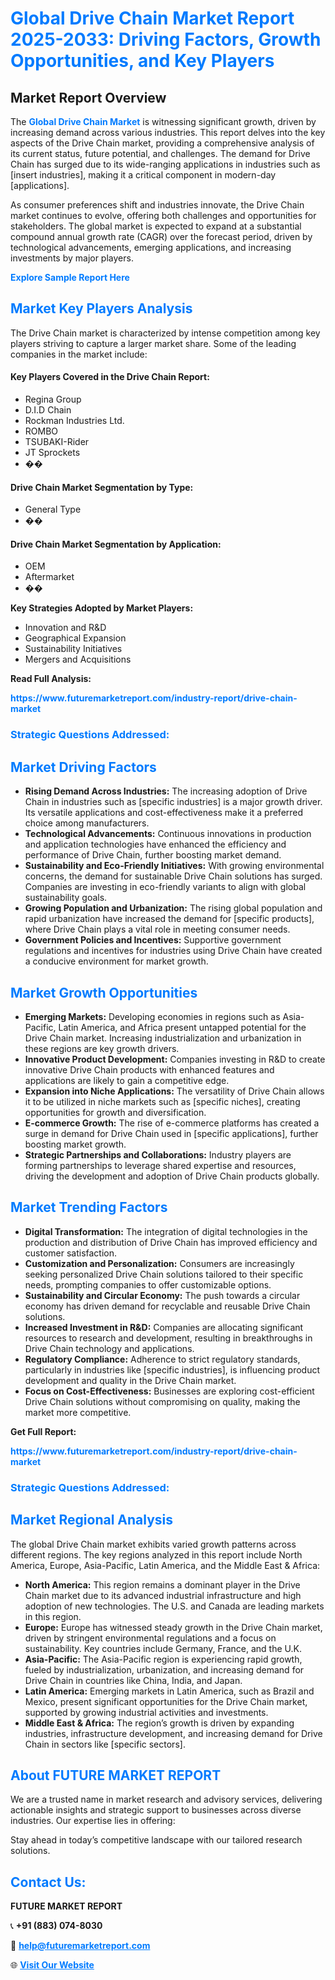 <h1 style="color: #007BFF;">Global Drive Chain Market Report 2025-2033: Driving Factors, Growth Opportunities, and Key Players</h1>

<section id="overview">
<h2>Market Report Overview</h2>
<p>The <a href="https://www.futuremarketreport.com/industry-report/drive-chain-market" style="color: #007BFF; text-decoration: none;"><strong>Global Drive Chain Market</strong></a> is witnessing significant growth, driven by increasing demand across various industries. This report delves into the key aspects of the Drive Chain market, providing a comprehensive analysis of its current status, future potential, and challenges. The demand for Drive Chain has surged due to its wide-ranging applications in industries such as [insert industries], making it a critical component in modern-day [applications].</p>
<p>As consumer preferences shift and industries innovate, the Drive Chain market continues to evolve, offering both challenges and opportunities for stakeholders. The global market is expected to expand at a substantial compound annual growth rate (CAGR) over the forecast period, driven by technological advancements, emerging applications, and increasing investments by major players.</p>
</section>

<section id="overview">
<p><a href="https://www.futuremarketreport.com/request-sample/reportId=113669" style="color: #007BFF; text-decoration: none;"><strong>Explore Sample Report Here</strong></a></p>
</section>

<section id="key-players">
<h2 style="color: #007BFF;">Market Key Players Analysis</h2>
<p>The Drive Chain market is characterized by intense competition among key players striving to capture a larger market share. Some of the leading companies in the market include:</p>
<h4>Key Players Covered in the Drive Chain Report:</h4>
<ul><li>Regina Group</li><li>D.I.D Chain</li><li>Rockman Industries Ltd.</li><li>ROMBO</li><li>TSUBAKI-Rider</li><li>JT Sprockets</li><li>��</li></ul>
<h4>Drive Chain Market Segmentation by Type:</h4>
<ul><li>General Type</li><li>��</li></ul>

<h4>Drive Chain Market Segmentation by Application:</h4>
<ul><li>OEM</li><li>Aftermarket</li><li>��</li></ul>
<p><strong>Key Strategies Adopted by Market Players:</strong></p>
<ul>
<li>Innovation and R&D</li>
<li>Geographical Expansion</li>
<li>Sustainability Initiatives</li>
<li>Mergers and Acquisitions</li>
</ul>
</section>

<section>
<p><strong>Read Full Analysis: </strong></p><a href="https://www.futuremarketreport.com/industry-report/drive-chain-market" style="color: #007BFF; text-decoration: none;"><strong>https://www.futuremarketreport.com/industry-report/drive-chain-market</strong></a>
<h3 style="color: #007BFF;">Strategic Questions Addressed:</h3>
</section>

<section id="driving-factors">
<h2 style="color: #007BFF;">Market Driving Factors</h2>
<ul>
<li><strong>Rising Demand Across Industries:</strong> The increasing adoption of Drive Chain in industries such as [specific industries] is a major growth driver. Its versatile applications and cost-effectiveness make it a preferred choice among manufacturers.</li>
<li><strong>Technological Advancements:</strong> Continuous innovations in production and application technologies have enhanced the efficiency and performance of Drive Chain, further boosting market demand.</li>
<li><strong>Sustainability and Eco-Friendly Initiatives:</strong> With growing environmental concerns, the demand for sustainable Drive Chain solutions has surged. Companies are investing in eco-friendly variants to align with global sustainability goals.</li>
<li><strong>Growing Population and Urbanization:</strong> The rising global population and rapid urbanization have increased the demand for [specific products], where Drive Chain plays a vital role in meeting consumer needs.</li>
<li><strong>Government Policies and Incentives:</strong> Supportive government regulations and incentives for industries using Drive Chain have created a conducive environment for market growth.</li>
</ul>
</section>

<section id="growth-opportunities">
<h2 style="color: #007BFF;">Market Growth Opportunities</h2>
<ul>
<li><strong>Emerging Markets:</strong> Developing economies in regions such as Asia-Pacific, Latin America, and Africa present untapped potential for the Drive Chain market. Increasing industrialization and urbanization in these regions are key growth drivers.</li>
<li><strong>Innovative Product Development:</strong> Companies investing in R&D to create innovative Drive Chain products with enhanced features and applications are likely to gain a competitive edge.</li>
<li><strong>Expansion into Niche Applications:</strong> The versatility of Drive Chain allows it to be utilized in niche markets such as [specific niches], creating opportunities for growth and diversification.</li>
<li><strong>E-commerce Growth:</strong> The rise of e-commerce platforms has created a surge in demand for Drive Chain used in [specific applications], further boosting market growth.</li>
<li><strong>Strategic Partnerships and Collaborations:</strong> Industry players are forming partnerships to leverage shared expertise and resources, driving the development and adoption of Drive Chain products globally.</li>
</ul>
</section>

<section id="trending-factors">
<h2 style="color: #007BFF;">Market Trending Factors</h2>
<ul>
<li><strong>Digital Transformation:</strong> The integration of digital technologies in the production and distribution of Drive Chain has improved efficiency and customer satisfaction.</li>
<li><strong>Customization and Personalization:</strong> Consumers are increasingly seeking personalized Drive Chain solutions tailored to their specific needs, prompting companies to offer customizable options.</li>
<li><strong>Sustainability and Circular Economy:</strong> The push towards a circular economy has driven demand for recyclable and reusable Drive Chain solutions.</li>
<li><strong>Increased Investment in R&D:</strong> Companies are allocating significant resources to research and development, resulting in breakthroughs in Drive Chain technology and applications.</li>
<li><strong>Regulatory Compliance:</strong> Adherence to strict regulatory standards, particularly in industries like [specific industries], is influencing product development and quality in the Drive Chain market.</li>
<li><strong>Focus on Cost-Effectiveness:</strong> Businesses are exploring cost-efficient Drive Chain solutions without compromising on quality, making the market more competitive.</li>
</ul>
</section>

<section>
<p><strong>Get Full Report: </strong></p><a href="https://www.futuremarketreport.com/industry-report/drive-chain-market" style="color: #007BFF; text-decoration: none;"><strong>https://www.futuremarketreport.com/industry-report/drive-chain-market</strong></a>
<h3 style="color: #007BFF;">Strategic Questions Addressed:</h3>
</section>


<section id="regional-analysis">
<h2 style="color: #007BFF;">Market Regional Analysis</h2>
<p>The global Drive Chain market exhibits varied growth patterns across different regions. The key regions analyzed in this report include North America, Europe, Asia-Pacific, Latin America, and the Middle East & Africa:</p>
<ul>
<li><strong>North America:</strong> This region remains a dominant player in the Drive Chain market due to its advanced industrial infrastructure and high adoption of new technologies. The U.S. and Canada are leading markets in this region.</li>
<li><strong>Europe:</strong> Europe has witnessed steady growth in the Drive Chain market, driven by stringent environmental regulations and a focus on sustainability. Key countries include Germany, France, and the U.K.</li>
<li><strong>Asia-Pacific:</strong> The Asia-Pacific region is experiencing rapid growth, fueled by industrialization, urbanization, and increasing demand for Drive Chain in countries like China, India, and Japan.</li>
<li><strong>Latin America:</strong> Emerging markets in Latin America, such as Brazil and Mexico, present significant opportunities for the Drive Chain market, supported by growing industrial activities and investments.</li>
<li><strong>Middle East & Africa:</strong> The region’s growth is driven by expanding industries, infrastructure development, and increasing demand for Drive Chain in sectors like [specific sectors].</li>
</ul>
</section>

<footer>
<h2 style="color: #007BFF;">About FUTURE MARKET REPORT</h2>
<p>We are a trusted name in market research and advisory services, delivering actionable insights and strategic support to businesses across diverse industries. Our expertise lies in offering:</p>

<p>Stay ahead in today’s competitive landscape with our tailored research solutions.</p>

<h2 style="color: #007BFF;">Contact Us:</h2>
<p><strong>FUTURE MARKET REPORT</strong></p>
<p>📞 <strong>+91 (883) 074-8030</strong></p>
<p>📧 <strong><a href="mailto:help@futuremarketreport.com" style="color: #007BFF;">help@futuremarketreport.com</a></strong></p>
<p>🌐 <strong><a href="https://www.futuremarketreport.com/" style="color: #007BFF;">Visit Our Website</a></strong></p>
</footer>